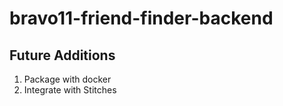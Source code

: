 # bravo11-friend-finder-backend

## Future Additions
1. Package with docker
2. Integrate with Stitches